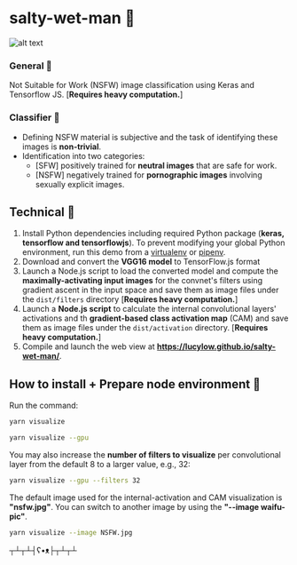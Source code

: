 # salty-wet-man &#x1F499;

![alt text](https://github.com/lucylow/salty-wet-man/blob/master/64330371_573206533208216_2036770996110753792_n.png)

### General &#x1F499;
Not Suitable for Work (NSFW) image classification using Keras and Tensorflow JS. [**Requires heavy computation.**]

### Classifier &#x1F499;
* Defining NSFW material is subjective and the task of identifying these images is **non-trivial**.
* Identification into two categories:
  * [SFW] positively trained for **neutral images** that are safe for work.
  * [NSFW] negatively trained for **pornographic images** involving sexually explicit images.

## Technical &#x1F499;

1. Install Python dependencies including required
   Python package (**keras, tensorflow and tensorflowjs**). To prevent 
   modifying your global Python environment, run this demo from
   a [virtualenv](https://virtualenv.pypa.io/en/latest/) or
   [pipenv](https://pipenv.readthedocs.io/en/latest/).
2. Download and convert the **VGG16 model** to TensorFlow.js format
3. Launch a Node.js script to load the converted model and compute
   the **maximally-activating input images** for the convnet's filters
   using gradient ascent in the input space and save them as image
   files under the `dist/filters` directory [**Requires heavy computation.**]
4. Launch a **Node.js script** to calculate the internal convolutional
   layers' activations and th **gradient-based class activation
   map** (CAM) and save them as image files under the
   `dist/activation` directory. [**Requires heavy computation.**]
5. Compile and launch the web view at **https://lucylow.github.io/salty-wet-man/**.

## How to install + Prepare node environment &#x1F499;

Run the command:
```sh
yarn visualize
```

```sh
yarn visualize --gpu
```

You may also increase the **number of filters to visualize** per convolutional
layer from the default 8 to a larger value, e.g., 32:

```sh
yarn visualize --gpu --filters 32
```

The default image used for the internal-activation and CAM visualization is
**"nsfw.jpg"**. You can switch to another image by using the **"--image waifu-pic"**.

```sh
yarn visualize --image NSFW.jpg
```

┬┴┬┴┤ʕ•ᴥ├┬┴┬┴






